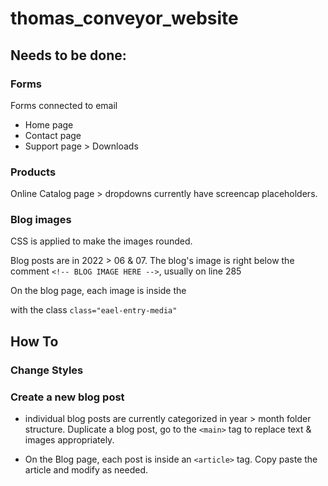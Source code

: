 # thomas_conveyor_website

## Needs to be done:

### Forms
Forms connected to email
* Home page
* Contact page
* Support page > Downloads

### Products
Online Catalog page > dropdowns currently have screencap placeholders.

### Blog images
CSS is applied to make the images rounded.

Blog posts are in 2022 > 06 & 07. The blog's image is right below the comment ```<!-- BLOG IMAGE HERE -->```, usually on line 285

On the blog page, each image is inside the <div> with the class ```class="eael-entry-media"```

## How To

### Change Styles



### Create a new blog post
* individual blog posts are currently categorized in year > month folder structure. Duplicate a blog post, go to the ```<main>``` tag to replace text & images appropriately.

* On the Blog page, each post is inside an ```<article>``` tag. Copy paste the article and modify as needed.

